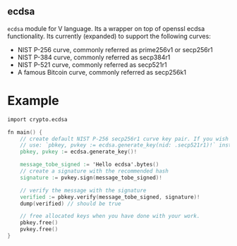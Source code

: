 ## ecdsa

`ecdsa` module for V language. Its a wrapper on top of openssl ecdsa functionality.
Its currently (expanded) to support the following curves:

- NIST P-256 curve, commonly referred as prime256v1 or secp256r1
- NIST P-384 curve, commonly referred as secp384r1 
- NIST P-521 curve, commonly referred as secp521r1
- A famous Bitcoin curve, commonly referred as secp256k1

# Example
```v
import crypto.ecdsa

fn main() {
	// create default NIST P-256 secp256r1 curve key pair. If you wish to generate another curve,
	// use: `pbkey, pvkey := ecdsa.generate_key(nid: .secp521r1)!` instead.
	pbkey, pvkey := ecdsa.generate_key()!

	message_tobe_signed := 'Hello ecdsa'.bytes()
	// create a signature with the recommended hash
	signature := pvkey.sign(message_tobe_signed)!

	// verify the message with the signature
	verified := pbkey.verify(message_tobe_signed, signature)!
	dump(verified) // should be true

	// free allocated keys when you have done with your work.
	pbkey.free()
	pvkey.free()
}
```